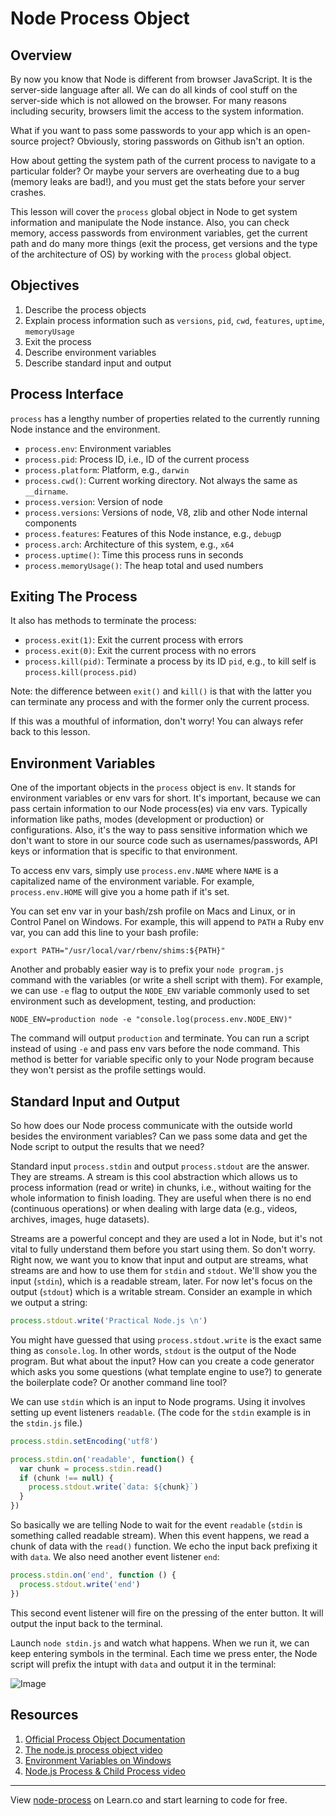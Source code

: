 # Node Process Object

## Overview

By now you know that Node is different from browser JavaScript. It is the server-side language after all. We can do all kinds of cool stuff on the server-side which is not allowed on the browser. For many reasons including security, browsers limit the access to the system information.

What if you want to pass some passwords to your app which is an open-source project? Obviously, storing passwords on Github isn't an option.

How about getting the system path of the current process to navigate to a particular folder? Or maybe your servers are overheating due to a bug (memory leaks are bad!), and you must get the stats before your server crashes.

This lesson will cover the `process` global object in Node to get system information and manipulate the Node instance. Also, you can check memory, access passwords from environment variables, get the current path and do many more things (exit the process, get versions and the type of the architecture of OS) by working with the `process` global object.

## Objectives

1. Describe the process objects
2. Explain process information such as `versions`, `pid`, `cwd`, `features`, `uptime`, `memoryUsage`
3. Exit the process
4. Describe environment variables
5. Describe standard input and output

## Process Interface

`process` has a lengthy number of properties related to the currently running Node instance and the environment.

* `process.env`: Environment variables
* `process.pid`: Process ID, i.e., ID of the current process
* `process.platform`: Platform, e.g., `darwin`
* `process.cwd()`: Current working directory. Not always the same as `__dirname`.
* `process.version`: Version of node
* `process.versions`: Versions of node, V8, zlib and other Node internal components
* `process.features`: Features of this Node instance, e.g., `debug`p
* `process.arch`: Architecture of this system, e.g., `x64`
* `process.uptime()`: Time this process runs in seconds
* `process.memoryUsage()`: The heap total and used numbers

## Exiting The Process

It also has methods to terminate the process:

* `process.exit(1)`: Exit the current process with errors
* `process.exit(0)`: Exit the current process with no errors
* `process.kill(pid)`: Terminate a process by its ID `pid`, e.g., to kill self is `process.kill(process.pid)`

Note: the difference between `exit()` and `kill()` is that with the latter you can terminate any process and with the former only the current process.

If this was a mouthful of information, don't worry! You can always refer back to this lesson.

## Environment Variables

One of the important objects in the `process` object is `env`. It stands for environment variables or env vars for short. It's important, because we can pass certain information to our Node process(es) via env vars. Typically information like paths, modes (development or production) or configurations. Also, it's the way to pass sensitive information which we don't want to store in our source code such as usernames/passwords, API keys or information that is specific to that environment.

To access env vars, simply use `process.env.NAME` where `NAME` is a capitalized name of the environment variable. For example, `process.env.HOME` will give you a home path if it's set.

You can set env var in your bash/zsh profile on Macs and Linux, or in Control Panel on Windows. For example, this will append to `PATH` a Ruby env var, you can add this line to your bash profile:

```
export PATH="/usr/local/var/rbenv/shims:${PATH}"
```

Another and probably easier way is to prefix your `node program.js` command with the variables (or write a shell script with them). For example, we can use `-e` flag to output the `NODE_ENV` variable commonly used to set environment such as development, testing, and production:

```
NODE_ENV=production node -e "console.log(process.env.NODE_ENV)"
```

The command will output `production` and terminate. You can run a script instead of using `-e` and pass env vars before the node command. This method is better for variable specific only to your Node program because they won't persist as the profile settings would.

## Standard Input and Output

So how does our Node process communicate with the outside world besides the environment variables? Can we pass some data and get the Node script to output the results that we need?

Standard input `process.stdin` and output `process.stdout` are the answer. They are streams. A stream is this cool abstraction which allows us to process information (read or write) in chunks, i.e., without waiting for the whole information to finish loading. They are useful when there is no end (continuous operations) or when dealing with large data (e.g., videos, archives, images, huge datasets). 

Streams are a powerful concept and they are used a lot in Node, but it's not vital to fully understand them before you start using them. So don't worry. Right now, we want you to know that input and output are streams, what streams are and how to use them for `stdin` and `stdout`. We'll show you the input (`stdin`), which is a readable stream, later. For now let's focus on the output (`stdout`) which is a writable stream. Consider an example in which we output a string:

```js
process.stdout.write('Practical Node.js \n')
```

You might have guessed that using `process.stdout.write` is the exact same thing as `console.log`. In other words, `stdout` is the output of the Node program. But what about the input? How can you create a code generator which asks you some questions (what template engine to use?) to generate the boilerplate code? Or another command line tool?

We can use `stdin` which is an input to Node programs. Using it involves setting up event listeners `readable`. (The code for the `stdin` example is in the `stdin.js` file.)

```js
process.stdin.setEncoding('utf8')

process.stdin.on('readable', function() {
  var chunk = process.stdin.read()
  if (chunk !== null) {
    process.stdout.write(`data: ${chunk}`)
  }
})
```

So basically we are telling Node to wait for the event `readable` (`stdin` is something called readable stream). When this event happens, we read a chunk of data with the `read()` function. We echo the input back prefixing it with `data`. We also need another event listener `end`:

```js
process.stdin.on('end', function () {
  process.stdout.write('end')
})
```

This second event listener will fire on the pressing of the enter button. It will output the input back to the terminal.

Launch `node stdin.js` and watch what happens. When we run it, we can keep entering symbols in the terminal. Each time we press enter, the Node script will prefix the intupt with `data` and output it in the terminal:

![Image](https://s3.amazonaws.com/learn-verified/node-process-azat.png)

## Resources

1. [Official Process Object Documentation](https://nodejs.org/api/process.html)
1. [The node.js process object video](https://egghead.io/lessons/node-js-the-node-js-process-object)
1. [Environment Variables on Windows](https://msdn.microsoft.com/en-us/library/windows/desktop/ms682653(v=vs.85).aspx)
2. [Node.js Process & Child Process video](https://www.youtube.com/watch?v=9o8B3L0-d9c)


---

<p data-visibility='hidden'>View <a href='https://learn.co/lessons/node-process' title='node-process'>node-process</a> on Learn.co and start learning to code for free.</p>
